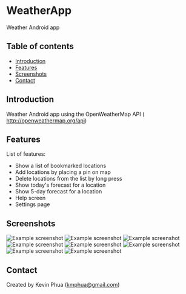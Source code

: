 # WeatherApp
Weather Android app

## Table of contents
* [Introduction](#introduction)
* [Features](#features)
* [Screenshots](#screenshots)
* [Contact](#contact)

## Introduction
Weather Android app using the OpenWeatherMap API (​http://openweathermap.org/api)

## Features
List of features:
* Show a list of bookmarked locations
* Add locations by placing a pin on map
* Delete locations from the list by long press
* Show today's forecast for a location
* Show 5-day forecast for a location
* Help screen
* Settings page

## Screenshots
![Example screenshot](./img/home_page.png)
![Example screenshot](./img/delete_location.png)
![Example screenshot](./img/add_location_1.png)
![Example screenshot](./img/add_location_2.png)
![Example screenshot](./img/weather_detail_portrait.png)
![Example screenshot](./img/weather_detail_landscape.png)
![Example screenshot](./img/settings_page.png)
![Example screenshot](./img/help_page.png)

## Contact
Created by Kevin Phua (kmphua@gmail.com)
